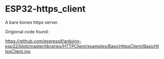 # ESP32-https_client

A bare bones https server.

Origional code found:

 https://github.com/espressif/arduino-esp32/blob/master/libraries/HTTPClient/examples/BasicHttpsClient/BasicHttpsClient.ino
